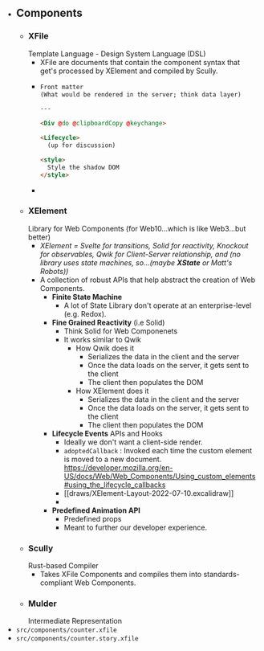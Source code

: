 - ## Components
	- ### XFile
	  Template Language - Design System Language (DSL)
		- XFile are documents that contain the component syntax that get's processed by XElement and compiled by Scully.
		- ```html
		  Front matter
		  (What would be rendered in the server; think data layer)
		  
		  ---
		  
		  <Div @do @clipboardCopy @keychange>
		  
		  <Lifecycle>
		    (up for discussion)
		  
		  <style>
		  	Style the shadow DOM
		  </style>
		  ```
		-
	- ### XElement
	  Library for Web Components (for Web10...which is like Web3...but better)
		- _XElement = Svelte for transitions, Solid for reactivity, Knockout for observables, Qwik for Client-Server relationship, and (no library uses state machines, so...(maybe **XState** or Matt's Robots))_
		- A collection of robust APIs that help abstract the creation of Web Components.
			- **Finite State Machine**
				- A lot of State Library don't operate at an enterprise-level (e.g. Redox).
			- **Fine Grained Reactivity**
			  (i.e Solid)
				- Think Solid for Web Componenets
				- It works similar to Qwik
					- How Qwik does it
						- Serializes the data in the client and the server
						- Once the data loads on the server, it gets sent to the client
						- The client then populates the DOM
					- How XElement does it
						- Serializes the data in the client and the server
						- Once the data loads on the server, it gets sent to the client
						- The client then populates the DOM
			- **Lifecycle Events**
			  APIs and Hooks
				- Ideally we don't want a client-side render.
				- `adoptedCallback` : Invoked each time the custom element is moved to a new document.
				  https://developer.mozilla.org/en-US/docs/Web/Web_Components/Using_custom_elements#using_the_lifecycle_callbacks
				- [[draws/XElement-Layout-2022-07-10.excalidraw]]
				-
			- **Predefined Animation API**
				- Predefined props
				- Meant to further our developer experience.
	- ### Scully
	  Rust-based Compiler
		- Takes XFile Components and compiles them into standards-compliant Web Components.
	- ### Mulder
	  Intermediate Representation
- `src/components/counter.xfile`
- `src/components/counter.story.xfile`